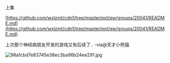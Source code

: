 上集

[https://github.com/wxlzmt/cdn1/tree/master/ext/qw/groups/20041/README.md](https://github.com/wxlzmt/cdn1/tree/master/ext/qw/groups/20041/README.md)

上次那个神经病朋友开发的游戏又有后续了.. -via@天才小熊猫

![98a1cbd7e83745e38ec3ba96b24ee291.jpg](https://wxlzmt.github.io/cdn1/ext/qw/groups/20042/98a1cbd7e83745e38ec3ba96b24ee291.jpg)
